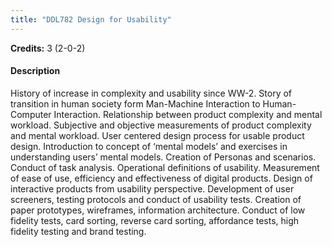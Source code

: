 ```yaml
---
title: "DDL782 Design for Usability"
---
```

**Credits:** 3 (2-0-2)

#### Description
History of increase in complexity and usability since WW-2. Story of transition in human society form Man-Machine Interaction to Human-Computer Interaction. Relationship between product complexity and mental workload. Subjective and objective measurements of product complexity and mental workload. User centered design process for usable product design. Introduction to concept of ‘mental models’ and exercises in understanding users’ mental models. Creation of Personas and scenarios. Conduct of task analysis. Operational definitions of usability. Measurement of ease of use, efficiency and effectiveness of digital products. Design of interactive products from usability perspective. Development of user screeners, testing protocols and conduct of usability tests. Creation of paper prototypes, wireframes, information architecture. Conduct of low fidelity tests, card sorting, reverse card sorting, affordance tests, high fidelity testing and brand testing.